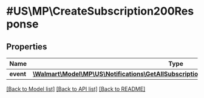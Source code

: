 # #US\MP\CreateSubscription200Response

## Properties

Name | Type | Description | Notes
------------ | ------------- | ------------- | -------------
**event** | [**\Walmart\Model\MP\US\Notifications\GetAllSubscriptions200ResponseEventsInnerEventInner[]**](GetAllSubscriptions200ResponseEventsInnerEventInner.md) |  | [optional]


[[Back to Model list]](../) [[Back to API list]](../../Api/US/MP) [[Back to README]](../../README.md)
